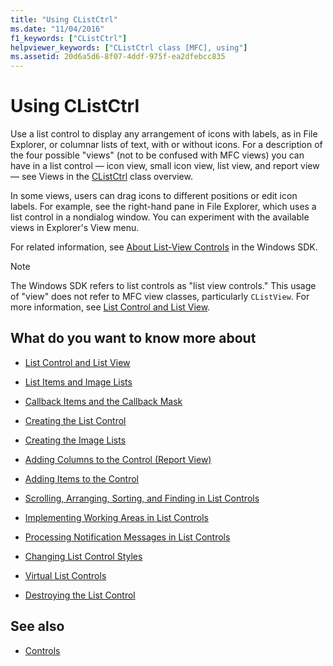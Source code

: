 ```yaml
---
title: "Using CListCtrl"
ms.date: "11/04/2016"
f1_keywords: ["CListCtrl"]
helpviewer_keywords: ["CListCtrl class [MFC], using"]
ms.assetid: 20d6a5d6-8f07-4ddf-975f-ea2dfebcc835
---
```

# Using CListCtrl

Use a list control to display any arrangement of icons with labels, as in File Explorer, or columnar lists of text, with or without icons. For a description of the four possible "views" (not to be confused with MFC views) you can have in a list control — icon view, small icon view, list view, and report view — see Views in the [CListCtrl](../mfc/reference/clistctrl-class.md) class overview.

In some views, users can drag icons to different positions or edit icon labels. For example, see the right-hand pane in File Explorer, which uses a list control in a nondialog window. You can experiment with the available views in Explorer's View menu.

For related information, see [About List-View Controls](/windows/desktop/Controls/list-view-controls-overview) in the Windows SDK.

> [!NOTE]
>  The Windows SDK refers to list controls as "list view controls." This usage of "view" does not refer to MFC view classes, particularly `CListView`. For more information, see [List Control and List View](../mfc/list-control-and-list-view.md).

## What do you want to know more about

- [List Control and List View](../mfc/list-control-and-list-view.md)

- [List Items and Image Lists](../mfc/list-items-and-image-lists.md)

- [Callback Items and the Callback Mask](../mfc/callback-items-and-the-callback-mask.md)

- [Creating the List Control](../mfc/creating-the-list-control.md)

- [Creating the Image Lists](../mfc/creating-the-image-lists.md)

- [Adding Columns to the Control (Report View)](../mfc/adding-columns-to-the-control-report-view.md)

- [Adding Items to the Control](../mfc/adding-items-to-the-control.md)

- [Scrolling, Arranging, Sorting, and Finding in List Controls](../mfc/scrolling-arranging-sorting-and-finding-in-list-controls.md)

- [Implementing Working Areas in List Controls](../mfc/implementing-working-areas-in-list-controls.md)

- [Processing Notification Messages in List Controls](../mfc/processing-notification-messages-in-list-controls.md)

- [Changing List Control Styles](../mfc/changing-list-control-styles.md)

- [Virtual List Controls](../mfc/virtual-list-controls.md)

- [Destroying the List Control](../mfc/destroying-the-list-control.md)

## See also

- [Controls](../mfc/controls-mfc.md)
